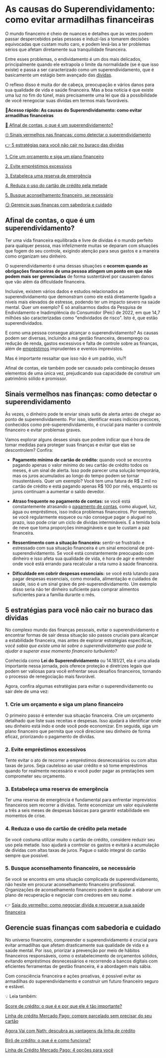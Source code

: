 # As causas do Superendividamento: como evitar armadilhas financeiras

O mundo financeiro é cheio de nuances e detalhes que às vezes podem passar despercebidos pelas pessoas e induzi-las a tomarem decisões equivocadas que custam muito caro, e podem levá-las a ter problemas sérios que afetam diretamente sua tranquilidade financeira.

Entre esses problemas, o endividamento é um dos mais delicados, principalmente quando ele extrapola o limite da normalidade (se é que isso existe) e passa a ser caracterizado como um superendividamento, que é basicamente um estágio bem avançado das [dívidas](https://meubolso.mercadopago.com.br/emprestimo-para-quitar-dividas-mercado-credito).

O reflexo disso é muita dor de cabeça, preocupação e vários danos para sua qualidade de vida e saúde financeira. Mas a boa notícia é que existe uma luz no fim do túnel, mais precisamente uma lei que dá a possibilidade de você renegociar suas dívidas em termos mais favoráveis.

**💙Acesso rápido: As causas do Superendividamento: como evitar armadilhas financeiras**

[🤔 Afinal de contas, o que é um superendividamento?](#A)

[🙄 Sinais vermelhos nas finanças: como detectar o superendividamento](#B)

[👉 5 estratégias para você não cair no buraco das dívidas](#C)

[1. Crie um orçamento e siga um plano financeiro](#D)

[2. Evite empréstimos excessivos](#E)

[3. Estabeleça uma reserva de emergência](#F)

[4. Reduza o uso do cartão de crédito pela metade](#G)

[5. Busque aconselhamento financeiro, se necessário](#H)

[😏 Gerencie suas finanças com sabedoria e cuidado](#I)

[](#)
## Afinal de contas, o que é um superendividamento?

Ter uma vida financeira equilibrada e livre de dívidas é o mundo perfeito para qualquer pessoa, mas infelizmente muitas se deparam com situações que fogem do seu controle, exigindo atenção para seus gastos e a maneira como organizam seu dinheiro.

O superendividamento é uma dessas situações e **ocorrem quando as obrigações financeiras de uma pessoa atingem um ponto em que não podem mais ser gerenciadas** de forma sustentável por causarem danos que vão além da dificuldade financeira.

Inclusive, existem vários dados e estudos relacionados ao superendividamento que demonstram como ele está diretamente ligado a níveis mais elevados de estresse, podendo ter um impacto severo na saúde mental. Quer um exemplo? É só analisarmos dados da Pesquisa de Endividamento e Inadimplência do Consumidor (Peic) de 2022, em que 14,7 milhões são caracterizadas como "endividados de risco". Isto é, que estão superendividados.

E como uma pessoa consegue alcançar o superendividamento? As causas podem ser diversas, incluindo a má gestão financeira, desemprego ou redução de renda, gastos excessivos e falta de controle sobre as finanças, além de [empréstimos](https://meubolso.mercadopago.com.br/emprestimo-pessoal) imprudentes e eventos imprevistos.

Mas é importante ressaltar que isso não é um padrão, viu?!

Afinal de contas, ele também pode ser causado pela combinação desses elementos de uma única vez, prejudicando sua capacidade de construir um patrimônio sólido e promissor.

[](#)
## Sinais vermelhos nas finanças: como detectar o superendividamento

Às vezes, o dinheiro pode te enviar sinais sutis de alerta antes de chegar ao ponto de superendividamento. Por isso, identificar esses indícios precoces, conhecidos como pré-superendividamento, é crucial para manter o controle financeiro e evitar problemas graves.

Vamos explorar alguns desses sinais que podem indicar que é hora de tomar medidas para proteger suas finanças e evitar que elas se descontrolem? Confira:

- **Pagamento mínimo de cartão de crédito:** quando você se encontra pagando apenas o valor mínimo do seu cartão de crédito todos os meses, é um sinal de alerta. Isso pode parecer uma solução temporária, mas os juros acumulados ao longo do tempo podem se tornar insustentáveis. Quer um exemplo? Você tem uma fatura de R$ 2 mil no cartão de crédito e está pagando apenas R$ 100 por mês, enquanto os juros continuam a aumentar o saldo devedor.

- **Atraso frequente no pagamento de contas:** se você está constantemente atrasando o [pagamento de contas](https://meubolso.mercadopago.com.br/pagamento-de-conta-com-mercado-credito), como aluguel, luz, água ou empréstimos, isso indica problemas financeiros. Por exemplo, se você regularmente esquece ou não consegue pagar o aluguel no prazo, isso pode criar um ciclo de dívidas intermináveis. É a temida bola de neve que toma proporções inimagináveis e que te custam a paz financeira. 

- **Ressentimento com a situação financeira:** sentir-se frustrado e estressado com sua situação financeira é um sinal emocional de pré-superendividamento. Se você está constantemente preocupado com dinheiro e isso afeta sua qualidade de vida, é hora de agir e entender onde você está errando para recalcular a rota rumo à saúde financeira. 

- **Dificuldade em cobrir despesas essenciais:** se você está lutando para pagar despesas essenciais, como moradia, alimentação e cuidados de saúde, isso é um sinal grave de pré-superendividamento. Um exemplo disso seria não ter dinheiro suficiente para comprar alimentos suficientes para a família durante o mês.

[](#)
## 

## 5 estratégias para você não cair no buraco das dívidas

No complexo mundo das finanças pessoais, evitar o superendividamento e encontrar formas de sair dessa situação são passos cruciais para alcançar a estabilidade financeira, mas antes de explorar estratégias específicas, v*ocê sabia que existe uma lei sobre o superendividamento que pode te ajudar a superar esse momento financeiro turbulento?*

Conhecida como **Lei do Superendividamento** ou 14.181/21, ela é uma aliada importante nessa jornada, pois oferece proteção e diretrizes legais que podem ser valiosas para você enfrentar seus desafios financeiros, tornando o processo de renegociação mais favorável.

Agora, confira algumas estratégias para evitar o superendividamento ou sair dele de uma vez:

[](#)
### 1. Crie um orçamento e siga um plano financeiro

O primeiro passo é entender sua situação financeira. Crie um orçamento detalhado que liste suas receitas e despesas. Isso ajudará a identificar onde seu dinheiro está indo e onde você pode economizar. Em seguida, siga um plano financeiro que permita que você direcione seu dinheiro de forma eficaz, priorizando o pagamento de dívidas.

[](#)
### 2. Evite empréstimos excessivos

Tente evitar o ato de recorrer a empréstimos desnecessários ou com altas taxas de juros. Seja cauteloso ao usar crédito e só tome empréstimos quando for realmente necessário e você puder pagar as prestações sem comprometer seu orçamento.

[](#)
### 3. Estabeleça uma reserva de emergência

Ter uma reserva de emergência é fundamental para enfrentar imprevistos financeiros sem recorrer a dívidas. Tente economizar um valor equivalente a três a seis meses de despesas básicas para garantir estabilidade em momentos de crise.

[](#)
### 4. Reduza o uso do cartão de crédito pela metade

Se você costuma utilizar muito o cartão de crédito, considere reduzir seu uso pela metade. Isso ajudará a controlar os gastos e evitará a acumulação de dívidas com altas taxas de juros. Pague o saldo integral do cartão sempre que possível.

[](#)
### 5. Busque aconselhamento financeiro, se necessário

Se você se encontra em uma situação complicada de superendividamento, não hesite em procurar aconselhamento financeiro profissional. Organizações de aconselhamento financeiro podem te ajudar a elaborar um plano de recuperação e negociar com credores em seu nome.

👉 [Saia do vermelho: como negociar dívida e recuperar a sua saúde financeira](https://meubolso.mercadopago.com.br/saia-do-vermelho)

[](#)
## Gerencie suas finanças com sabedoria e cuidado

No universo financeiro, compreender o superendividamento é crucial para evitar armadilhas que afetam drasticamente sua qualidade de vida e a saúde mental. Por isso, priorizar a prevenção por meio de hábitos financeiros responsáveis, como o estabelecimento de orçamentos sólidos, evitando empréstimos desnecessários e recorrendo a bancos digitais com eficientes ferramentas de gestão financeira, é a abordagem mais sábia.

Com consciência financeira e ações proativas, é possível evitar as armadilhas do superendividamento e construir um futuro financeiro seguro e estável.

💡 Leia também:

[Score de crédito: o que é e por que ele é tão importante?](https://meubolso.mercadopago.com.br/o-que-e-score-de-credito)

[Linha de crédito Mercado Pago: compre parcelado sem precisar do seu cartão](https://meubolso.mercadopago.com.br/mercado-credito-compre-parcelado-sem-cartao)

[Agora Vai com Nath: descubra as vantagens da linha de crédito](https://conteudo.mercadopago.com.br/agora-vai-com-nath-descubra-as-vantagens-da-linha-de-credito)

[Birô de crédito: o que é e como funciona?](https://meubolso.mercadopago.com.br/biro-de-credito)

[Linha de Crédito Mercado Pago: 4 opções para você](https://meubolso.mercadopago.com.br/linha-credito-mercado-pago)